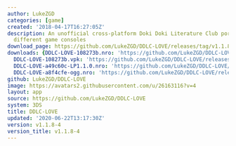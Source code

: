 ```yaml
---
author: LukeZGD
categories: [game]
created: '2018-04-17T16:27:05Z'
description: An unofficial cross-platform Doki Doki Literature Club port to Lua for
  different game consoles
download_page: https://github.com/LukeZGD/DDLC-LOVE/releases/tag/v1.1.8-4
downloads: {DDLC-LOVE-108273b.nro: 'https://github.com/LukeZGD/DDLC-LOVE/releases/download/v1.1.8-4/DDLC-LOVE-108273b.nro',
  DDLC-LOVE-108273b.vpk: 'https://github.com/LukeZGD/DDLC-LOVE/releases/download/v1.1.8-4/DDLC-LOVE-108273b.vpk',
  DDLC-LOVE-a49c60c-LP1.1.0.nro: 'https://github.com/LukeZGD/DDLC-LOVE/releases/download/v1.1.8-4/DDLC-LOVE-a49c60c-LP1.1.0.nro',
  DDLC-LOVE-a8f4cfe-ogg.nro: 'https://github.com/LukeZGD/DDLC-LOVE/releases/download/v1.1.8-4/DDLC-LOVE-a8f4cfe-ogg.nro'}
github: LukeZGD/DDLC-LOVE
image: https://avatars2.githubusercontent.com/u/26163116?v=4
layout: app
source: https://github.com/LukeZGD/DDLC-LOVE
system: 3DS
title: DDLC-LOVE
updated: '2020-06-22T13:17:30Z'
version: v1.1.8-4
version_title: v1.1.8-4
---
```

